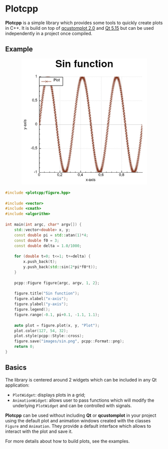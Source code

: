 # Plotcpp

**Plotcpp** is a simple library which provides some tools to quickly create plots in C++. It is build
on top of [qcustomplot 2.0](www.qcustomplot.com) and [Qt 5.15](qt.io/) but can be used
independently in a project once compiled.

## Example

<center>
	<img src="./images/sin.png" alt="foo"/>
</center>

```cpp
#include <plotcpp/figure.hpp>

#include <vector>
#include <cmath>
#include <algorithm>

int main(int argc, char* argv[]) {
	std::vector<double> x, y;
	const double pi = std::atan(1)*4;
	const double f0 = 3;
	const double delta = 1.0/1000;

	for (double t=0; t<=1; t+=delta) {
		x.push_back(t);
		y.push_back(std::sin(2*pi*f0*t));
	}

	pcpp::Figure figure{argc, argv, 1, 2};

	figure.title("Sin function");
	figure.xlabel("x-axis");
	figure.ylabel("y-axis");
	figure.legend();
	figure.range(-0.1, pi+0.1, -1.1, 1.1);

	auto plot = figure.plot(x, y, "Plot");
	plot.color(127, 54, 32);
	plot.style(pcpp::Style::cross);
	figure.save("images/sin.png", pcpp::Format::png);
	return 0;
}
```

## Basics

The library is centered around 2 widgets which can be included in any Qt application:

* `PlotWidget`: displays plots in a grid;
* `AnimationWidget`: allows user to pass functions which will modify the underlying `PlotWidget` and can be controlled with signals.

**Plotcpp** can be used without including **Qt** or **qcustomplot** in your
project using the default plot and animation windows created with the classes
`Figure` and `Animation`. They provide a default interface which allows to
interact with the plot and save it.

For more details about how to build plots, see the examples.
